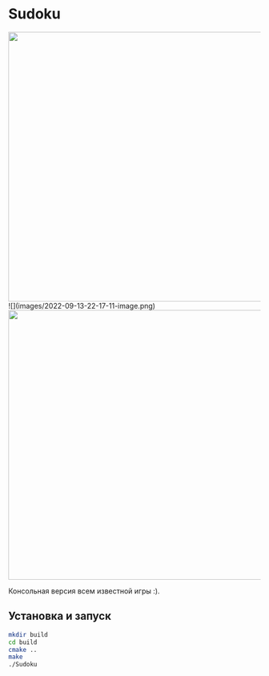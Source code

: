 # Sudoku

<img src="images/2022-09-13-22-17-11-image.png" title="" alt="" width="538">
![](images/2022-09-13-22-17-11-image.png)


<img src="images/2022-09-13-22-17-25-image.png" title="" alt="" width="538">

Консольная версия всем известной игры :).

## Установка и запуск

```bash
mkdir build
cd build
cmake ..
make
./Sudoku
```
